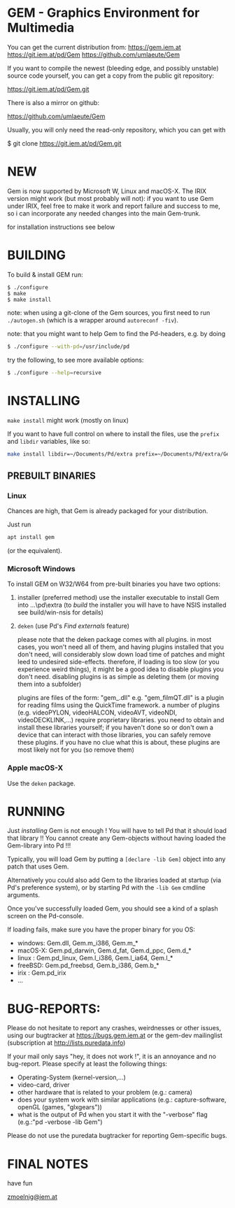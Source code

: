 GEM - Graphics Environment for Multimedia
=========================================


You can get the current distribution from:
https://gem.iem.at
https://git.iem.at/pd/Gem
https://github.com/umlaeute/Gem

If you want to compile the newest (bleeding edge, and possibly unstable) source
code yourself, you can get a copy from the public git repository:

  https://git.iem.at/pd/Gem.git

There is also a mirror on github:

  https://github.com/umlaeute/Gem

Usually, you will only need the read-only repository, which you can get with

$ git clone https://git.iem.at/pd/Gem.git

# NEW

Gem is now supported by Microsoft W, Linux and macOS-X.
The IRIX version might work (but most probably will not): if you want to use Gem
under IRIX, feel free to make it work and report failure and success to me, so i
can incorporate any needed changes into the main Gem-trunk.

for installation instructions see below

# BUILDING

To build & install GEM run:
~~~
$ ./configure
$ make
$ make install
~~~

note: when using a git-clone of the Gem sources, you first need to run
`./autogen.sh` (which is a wrapper around `autoreconf -fiv`).

note: that you might want to help Gem to find the Pd-headers, e.g. by doing

~~~sh
$ ./configure --with-pd=/usr/include/pd
~~~

try the following, to see more available options:

~~~sh
$ ./configure --help=recursive
~~~

# INSTALLING
`make install` might work (mostly on linux)

If you want to have full control on where to install the files, use the `prefix` and `libdir` variables,
like so:

~~~sh
make install libdir=~/Documents/Pd/extra prefix=~/Documents/Pd/extra/Gem/xtra
~~~

## PREBUILT BINARIES

### Linux

Chances are high, that Gem is already packaged for your distribution.

Just run

~~~sh
apt install gem
~~~

(or the equivalent).



### Microsoft Windows

To install GEM on W32/W64 from pre-built binaries you have two options:

1. installer (preferred method)
  use the installer executable to install Gem into ...\pd\extra
  (to _build_ the installer you will have to have NSIS installed
  see build/win-nsis for details)

2. `deken` (use Pd's *Find externals* feature)

	please note that the deken package comes with all plugins.
	in most cases, you won't need all of them, and having plugins
	installed that you don't need, will considerably slow down load
	time of patches and might leed to undesired side-effects.
	therefore, if loading is too slow (or you experience weird
	things), it might be a good idea to disable plugins you don't
	need.
	disabling plugins is as simple as deleting them (or moving them
	into a subfolder)

	plugins are files of the form: "gem_<type><NAME>.dll"
	e.g. "gem_filmQT.dll" is a plugin for reading films using the
	QuickTime framework.
    a number of plugins (e.g. videoPYLON, videoHALCON, videoAVT,
    videoNDI, videoDECKLINK,...) require proprietary libraries.
	you need to obtain and install these libraries yourself; if you
    haven't done so or don't own a device that can interact with those
    libraries, you can safely remove these plugins.
	if you have no clue what this is about, these plugins are most
	likely not for you (so remove them)
    
### Apple macOS-X

Use the `deken` package.


# RUNNING

Just *installing* Gem is not enough !
You will have to tell Pd that it should load that library !!
You cannot create any Gem-objects without having loaded the Gem-library into Pd !!!

Typically, you will load Gem by putting a `[declare -lib Gem]` object into any patch that uses Gem.

Alternatively you could also add Gem to the libraries loaded at startup (via Pd's preference system),
or by starting Pd with the `-lib Gem` cmdline arguments.

Once you've successfully loaded Gem, you should see a kind of a splash screen on the Pd-console.

If loading fails, make sure you have the proper binary for you OS:
- windows: Gem.dll, Gem.m_i386, Gem.m_*
- macOS-X: Gem.pd_darwin, Gem.d_fat, Gem.d_ppc, Gem.d_*
- linux  : Gem.pd_linux, Gem.l_i386, Gem.l_ia64, Gem.l_*
- freeBSD: Gem.pd_freebsd, Gem.b_i386, Gem.b_*
- irix   : Gem.pd_irix
 - ...

# BUG-REPORTS:

Please do not hesitate to report any crashes, weirdnesses or other issues, using
our bugtracker at https://bugs.gem.iem.at
or the gem-dev mailinglist (subscription at http://lists.puredata.info)

If your mail only says "hey, it does not work !", it is an annoyance and no bug-report.
Please specify at least the following things:
- Operating-System (kernel-version,...)
- video-card, driver
- other hardware that is related to your problem (e.g.: camera)
- does your system work with similar applications (e.g.: capture-software, openGL (games, "glxgears"))
- what is the output of Pd when you start it with the "-verbose" flag
	(e.g.:"pd -verbose -lib Gem")

Please do not use the puredata bugtracker for reporting Gem-specific bugs.


# FINAL NOTES
have fun

zmoelnig@iem.at

